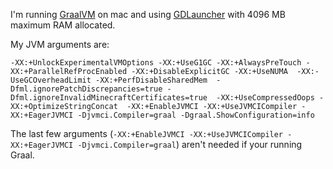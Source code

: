I'm running [GraalVM](https://www.graalvm.org/) on mac and using [GDLauncher](https://gdevs.io/) with 4096 MB maximum RAM allocated.

My JVM arguments are:

`-XX:+UnlockExperimentalVMOptions -XX:+UseG1GC -XX:+AlwaysPreTouch -XX:+ParallelRefProcEnabled -XX:+DisableExplicitGC -XX:+UseNUMA  -XX:-UseGCOverheadLimit -XX:+PerfDisableSharedMem  -Dfml.ignorePatchDiscrepancies=true -Dfml.ignoreInvalidMinecraftCertificates=true  -XX:+UseCompressedOops -XX:+OptimizeStringConcat  -XX:+EnableJVMCI -XX:+UseJVMCICompiler -XX:+EagerJVMCI -Djvmci.Compiler=graal -Dgraal.ShowConfiguration=info`

The last few arguments (`-XX:+EnableJVMCI -XX:+UseJVMCICompiler -XX:+EagerJVMCI -Djvmci.Compiler=graal`) aren't needed if your running Graal.

